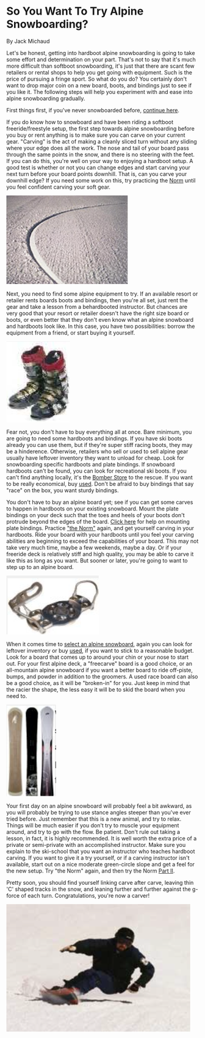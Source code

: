 # So You Want To Try Alpine Snowboarding?

By Jack Michaud

Let's be honest, getting into hardboot alpine snowboarding is going to take some effort and determination on your part. That's not to say that it's much more difficult than softboot snowboarding, it's just that there are scant few retailers or rental shops to help you get going with equipment. Such is the price of pursuing a fringe sport. So what do you do? You certainly don't want to drop major coin on a new board, boots, and bindings just to see if you like it. The following steps will help you experiment with and ease into alpine snowboarding gradually.

First things first, if you've never snowboarded before, [continue here](/alpine-carving/articles/day-one-hardboots/article.html).

If you do know how to snowboard and have been riding a softboot freeride/freestyle setup, the first step towards alpine snowboarding before you buy or rent anything is to make sure you can carve on your current gear. "Carving" is the act of making a cleanly sliced turn without any sliding where your edge does all the work. The nose and tail of your board pass through the same points in the snow, and there is no steering with the feet. If you can do this, you're well on your way to enjoying a hardboot setup. A good test is whether or not you can change edges and start carving your next turn before your board points downhill. That is, can you carve your downhill edge? If you need some work on this, try practicing the [Norm](/alpine-carving/articles/norm-part-1/article.html) until you feel confident carving your soft gear.

![a perfect carving trench in the snow](assets/1.png)

Next, you need to find some alpine equipment to try. If an available resort or retailer rents boards boots and bindings, then you're all set, just rent the gear and take a lesson from a behardbooted instructor. But chances are very good that your resort or retailer doesn't have the right size board or boots, or even better that they don't even know what an alpine snowboard and hardboots look like. In this case, you have two possibilities: borrow the equipment from a friend, or start buying it yourself.

![a pair of hardboots for alpine snowboarding](assets/2.png)

Fear not, you don't have to buy everything all at once. Bare minimum, you are going to need some hardboots and bindings. If you have ski boots already you can use them, but if they're super stiff racing boots, they may be a hinderence. Otherwise, retailers who sell or used to sell alpine gear usually have leftover inventory they want to unload for cheap. Look for snowboarding specific hardboots and plate bindings. If snowboard hardboots can't be found, you can look for recreational ski boots. If you can't find anything locally, it's the [Bomber Store](https://web.archive.org/web/20120501145904/http://bomberonline.3dcartstores.com/) to the rescue. If you want to be really economical, buy [used](https://web.archive.org/web/20120501145904/http://www.bomberonline.com/vbulletin/forumdisplay.php?s=645fb93d91810766a649f997345b2d99&forumid=3). Don't be afraid to buy bindings that say "race" on the box, you want sturdy bindings.

You don't have to buy an alpine board yet; see if you can get some carves to happen in hardboots on your existing snowboard. Mount the plate bindings on your deck such that the toes and heels of your boots don't protrude beyond the edges of the board. [Click here](/alpine-carving/articles/setup-plate-bindings/article.html) for help on mounting plate bindings. Practice ["the Norm"](/alpine-carving/articles/norm-part-1/article.html) again, and get yourself carving in your hardboots. Ride your board with your hardboots until you feel your carving abilities are beginning to exceed the capabilities of your board. This may not take very much time, maybe a few weekends, maybe a day. Or if your freeride deck is relatively stiff and high quality, you may be able to carve it like this as long as you want. But sooner or later, you're going to want to step up to an alpine board.

![plate bindings](assets/3.png)

When it comes time to [select an alpine snowboard](/alpine-carving/articles/alpine-snowboard-guide/article.html), again you can look for leftover inventory or buy [used](https://web.archive.org/web/20120501145904/http://www.bomberonline.com/vbulletin/forumdisplay.php?s=645fb93d91810766a649f997345b2d99&forumid=3), if you want to stick to a reasonable budget. Look for a board that comes up to around your chin or your nose to start out. For your first alpine deck, a "freecarve" board is a good choice, or an all-mountain alpine snowboard if you want a better board to ride off-piste, bumps, and powder in addition to the groomers. A used race board can also be a good choice, as it will be "broken-in" for you. Just keep in mind that the racier the shape, the less easy it will be to skid the board when you need to.

![3 types of snowboards](assets/4.png)

Your first day on an alpine snowboard will probably feel a bit awkward, as you will probably be trying to use stance angles steeper than you've ever tried before. Just remember that this is a new animal, and try to relax. Things will be much easier if you don't try to muscle your equipment around, and try to go with the flow. Be patient. Don't rule out taking a lesson, in fact, it is highly recommended. It is well worth the extra price of a private or semi-private with an accomplished instructor. Make sure you explain to the ski-school that you want an instructor who teaches hardboot carving. If you want to give it a try yourself, or if a carving instructor isn't available, start out on a nice moderate green-circle slope and get a feel for the new setup. Try "the Norm" again, and then try the Norm [Part II](/alpine-carving/articles/norm-part-1/article.html).

Pretty soon, you should find yourself linking carve after carve, leaving thin 'C' shaped tracks in the snow, and leaning further and further against the g-force of each turn. Congratulations, you're now a carver!

![snowboarder pulling a deep heelside carve in good position](assets/5.png)
